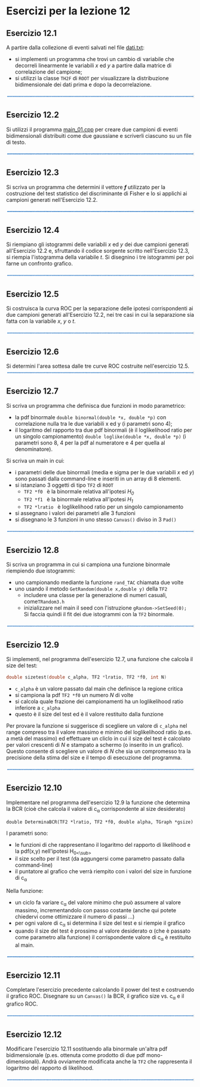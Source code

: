 # Esercizi per la lezione 12

## Esercizio 12.1

A partire dalla collezione di eventi salvati nel file [dati.txt](programmi/dati.txt):
  * si implementi un programma che trovi un cambio di variabile che decorreli linearmente le variabili *x* ed *y*
    a partire dalla matrice di correlazione del campione;
  * si utilizzi la classe ```TH2F``` di ```ROOT``` per visualizzare la distribuzione bidimensionale
    dei dati prima e dopo la decorrelazione.

![linea](../immagini/linea.png)

## Esercizio 12.2 

Si utilizzi il programma [main_01.cpp](programmi/main_01.cpp) per creare due campioni 
di eventi bidimensionali distribuiti come due gaussiane 
e scriverli ciascuno su un file di testo.

![linea](../immagini/linea.png)

## Esercizio 12.3

Si scriva un programma che determini il vettore ***f*** utilizzato per la costruzione del test statistico
del discriminante di Fisher e lo si applichi ai campioni generati nell'Esercizio 12.2.
 
![linea](../immagini/linea.png)

## Esercizio 12.4

Si riempiano gli istogrammi delle variabili *x* ed *y* dei due campioni generati all'Esercizio 12.2 e,
sfruttando il codice sorgente scritto nell'Esercizio 12.3, si riempia l'istogramma della variabile *t*.
Si disegnino i tre istogrammi per poi farne un confronto grafico.

![linea](../immagini/linea.png)

## Esercizio 12.5

Si costruisca la curva ROC per la separazione delle ipotesi corrispondenti ai due campioni generati all'Esercizio 12.2,
nei tre casi in cui la separazione sia fatta con la variabile *x*, *y* o *t*.

![linea](../immagini/linea.png)

## Esercizio 12.6

Si determini l'area sottesa dalle tre curve ROC costruite nell'esercizio 12.5.
![linea](../immagini/linea.png)





## Esercizio 12.7

Si scriva un programma che definisca due funzioni in modo parametrico:
* la pdf binormale ```double binormal(double *x, double *p)``` 
con correlazione nulla tra le  due variabili x ed y (i parametri sono 4);
* il logaritmo del rapporto tra due pdf binormali (è il loglikelihood ratio per un singolo campionamento) 
```double loglike(double *x, double *p)``` (i parametri sono 8, 4 per la pdf al numeratore e 4 per quella al denominatore).

Si scriva un main in cui:
* i parametri delle due binormali (media e sigma per le due variabili *x* ed *y*)
sono passati dalla command-line e inseriti in un array di 8 elementi.
* si istanziano 3 oggetti di tipo ```TF2``` di ```ROOT```
   * ```TF2 *f0 ``` è la binormale relativa all'ipotesi *H<sub>0</sub>* 
   * ```TF2 *f1 ``` è la binormale relativa all'ipotesi *H<sub>1</sub>* 
   * ```TF2 *lratio ``` è loglikelihood ratio per un singolo campionamento 
* si assegnano i valori dei parametri alle 3 funzioni   
* si disegnano le 3 funzioni in uno stesso ```Canvas()``` diviso in 3 ```Pad()```

![linea](../immagini/linea.png)  
  
## Esercizio 12.8
    
Si scriva un programma in cui si campiona una funzione binormale riempiendo due istogrammi:
* uno campionando mediante la funzione ```rand_TAC``` chiamata due volte
* uno usando il metodo ```GetRandom(double x,double y)``` della ```TF2``` 
  * includere una classe per la generazione di numeri casuali, come```TRandom3.h```
  * inizializzare nel main il seed con l'istruzione ```gRandom->SetSeed(0); ```
Si faccia quindi il fit dei due istogrammi con la ```TF2``` binormale.

![linea](../immagini/linea.png)  
   
  
## Esercizio 12.9

Si implementi, nel programma dell'esercizio 12.7, una funzione che calcola il size del test:
```cpp
double sizetest(double c_alpha, TF2 *lratio, TF2 *f0, int N)
```

* ```c_alpha``` è un valore passato dal main che definisce la regione critica
* si campiona la pdf ```TF2 *f0``` un numero *N* di volte 
* si calcola quale frazione dei campionamenti ha un loglikelihood ratio inferiore a ```c_alpha```
* questo è il size del test ed è il valore restituito dalla funzione

Per provare la funzione si suggerisce di scegliere un valore di ```c_alpha```  nel range 
compreso tra il valore massimo e minimo del loglikelihood ratio (p.es. a metà del massimo) ed 
effettuare un cliclo in cui il size del test è calcolato per valori crescenti di *N* e stampato a schermo (o inserito in un grafico).
Questo consente di scegliere un valore di *N* che sia un compromesso tra la precisione della stima del size
e il tempo di esecuzione del programma.


![linea](../immagini/linea.png)

## Esercizio 12.10
Implementare nel programma dell'esercizio 12.9 la funzione che determina la BCR 
(cioè che calcola il valore di c<sub>&alpha;</sub> corrispondente al size desiderato)

 ```cppp
 double DeterminaBCR(TF2 *lratio, TF2 *f0, double alpha, TGraph *gsize)
 ```
I parametri sono: 
* le funzioni di che rappresentano il  logaritmo del rapporto 
di likelihood e la pdf(x,y) nell'ipotesi H<sub>0<\sub>
* il size scelto per il test (da aggungersi come parametro passato dalla command-line)
* il puntatore al grafico che verrà riempito con i valori del size in funzione di c<sub>&alpha;</sub>   

Nella funzione:
* un ciclo fa variare c<sub>&alpha;</sub> del valore minimo che può assumere al valore massimo, 
incrementandolo con passo costante (anche qui potete chiedervi come ottimizzare il numero di passi ...)
* per ogni valore di c<sub>&alpha;</sub> si determina il size del test e si riempie il grafico
* quando il size del test è prossimo al valore desiderato &alpha; (che è passato come parametro alla funzione) il corrispondente 
valore di c<sub>&alpha;</sub> è restituito al main.


![linea](../immagini/linea.png)

## Esercizio 12.11

Completare l'esercizio precedente calcolando il power del test e costruendo il grafico ROC.
Disegnare su un ```Canvas()``` la BCR, il grafico size vs. c<sub>&alpha;</sub>
e il grafico ROC.

![linea](../immagini/linea.png)

## Esercizio 12.12
Modificare l'esercizio 12.11 sostituendo alla binormale un'altra pdf bidimensionale 
(p.es. ottenuta come prodotto di due pdf mono-dimensionali). Andrà ovviamente modificata anche la
```TF2``` che rappresenta il logaritmo del rapporto di likelihood.   

![linea](../immagini/linea.png)
